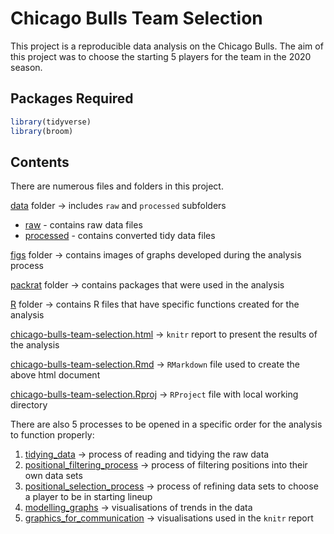 # Chicago Bulls Team Selection

This project is a reproducible data analysis on the Chicago Bulls. The aim of this project was to choose the starting 5 players for the team in the 2020 season.

## Packages Required

```r
library(tidyverse)
library(broom)
```

## Contents

There are numerous files and folders in this project. 

[data](data) folder -> includes `raw` and `processed` subfolders

* [raw](data/raw) - contains raw data files
* [processed](data/processed) - contains converted tidy data files

[figs](figs) folder -> contains images of graphs developed during the analysis process

[packrat](packrat) folder -> contains packages that were used in the analysis

[R](R) folder -> contains R files that have specific functions created for the analysis

[chicago-bulls-team-selection.html](chicago-bulls-team-selection.html) -> `knitr` report to present the results of the analysis

[chicago-bulls-team-selection.Rmd](chicago-bulls-team-selection.Rmd) -> `RMarkdown` file used to create the above html document

[chicago-bulls-team-selection.Rproj](chicago-bulls-team-selection.Rproj) -> `RProject` file with local working directory

There are also 5 processes to be opened in a specific order for the analysis to function properly:

1. [tidying_data](tidying_data.R) -> process of reading and tidying the raw data
2. [positional_filtering_process](positional_filtering_process.R) -> process of filtering positions into their own data sets
3. [positional_selection_process](positional_selection_process.R) -> process of refining data sets to choose a player to be in starting lineup
4. [modelling_graphs](modelling_graphs.R) -> visualisations of trends in the data
5. [graphics_for_communication](graphics_for_communication.R) -> visualisations used in the `knitr` report
